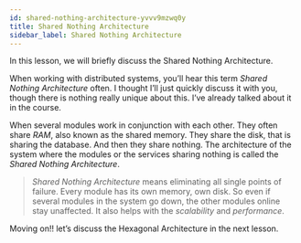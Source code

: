 ```yaml
---
id: shared-nothing-architecture-yvvv9mzwq0y
title: Shared Nothing Architecture
sidebar_label: Shared Nothing Architecture
---
```


<div class="PageSummary__TopLeft-sc-19qsvz4-36 fwauBw"><p class="PageSummary__Description-sc-19qsvz4-13 cPWwbw">In this lesson, we will briefly discuss the Shared Nothing Architecture.</p></div><div class="styles__ViewerComponentViewStyled-sc-1xosrua-0 cvzEyH"><div><div><div><div><div class=""><div class=""><div class="markdown-container-div"><div class="markdownViewer Markdown__Viewer-sc-7qtuee-1 zJKNA" role="none"><p data-id="3cbb88ed2dc64d6fcda0fef43802d403">When working with distributed systems, you’ll hear this term <em>Shared Nothing Architecture</em> often. I thought I’ll just quickly discuss it with you, though there is nothing really unique about this. I’ve already talked about it in the course.</p>
<p data-id="8327b60affddabc9c3a1808ded149fbb">When several modules work in conjunction with each other. They often share <em>RAM</em>, also known as the shared memory. They share the disk, that is sharing the database. And then they share nothing. The architecture of the system where the modules or the services sharing nothing is called the <em>Shared Nothing Architecture</em>.</p>
<blockquote data-id="46c65416862da4d442674966b5761902">
<p><em>Shared Nothing Architecture</em> means eliminating all single points of failure. Every module has its own memory, own disk. So even if several modules in the system go down, the other modules online stay unaffected. It also helps with the <em>scalability</em> and <em>performance</em>.</p>
</blockquote>
<p data-id="9a6911a2c9a00893ba6d112ee1452934">Moving on!! let’s discuss the Hexagonal Architecture in the next lesson.</p>
</div></div></div></div></div></div></div></div></div>